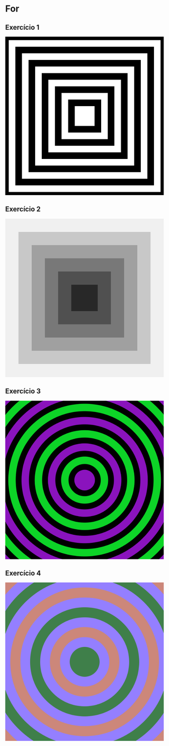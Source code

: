 # For
## Exercício 1
<img src="Exercicio_1/Exercicio_1.png">

## Exercício 2
<img src="Exercicio_2/Exercicio_2.png">

## Exercício 3
<img src="Exercicio_3/Exercicio_3.png">

## Exercício 4
<img src="Exercicio_4/Exercicio_4.png">

